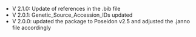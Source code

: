 - V 2.1.0: Update of references in the .bib file
- V 2.0.1: Genetic_Source_Accession_IDs updated
- V 2.0.0: updated the package to Poseidon v2.5 and adjusted the .janno file accordingly
